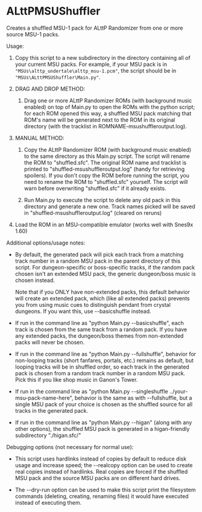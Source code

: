 # ALttPMSUShuffler

Creates a shuffled MSU-1 pack for ALttP Randomizer from one or more source
MSU-1 packs.

Usage:

1) Copy this script to a new subdirectory in the directory containing all
   of your current MSU packs.  For example, if your MSU pack is in
   `"MSUs\alttp_undertale\alttp_msu-1.pcm"`, the script should be in
   `"MSUs\ALttPMSUShuffler\Main.py"`.

2) DRAG AND DROP METHOD:

    1) Drag one or more ALttP Randomizer ROMs (with background music enabled)
       on top of Main.py to open the ROMs with the python script; for each ROM
       opened this way, a shuffled MSU pack matching that ROM's name will be
       generated next to the ROM in its original directory (with the tracklist
       in ROMNAME-msushuffleroutput.log).

3) MANUAL METHOD:

    1) Copy the ALttP Randomizer ROM (with background music enabled) to the
       same directory as this Main.py script.  The script will rename the ROM
       to "shuffled.sfc".  The original ROM name and tracklist is printed to
       "shuffled-msushuffleroutput.log" (handy for retrieving spoilers).  If
       you don't copy the ROM before running the script, you need to rename
       the ROM to "shuffled.sfc" yourself.  The script will warn before
       overwriting "shuffled.sfc" if it already exists.

    2) Run Main.py to execute the script to delete any old pack in this
       directory and generate a new one.  Track names picked will be saved in
       "shuffled-msushuffleroutput.log" (cleared on reruns)

4) Load the ROM in an MSU-compatible emulator (works well with Snes9x 1.60)

Additional options/usage notes:

- By default, the generated pack will pick each track from a matching
  track number in a random MSU pack in the parent directory of this
  script.  For dungeon-specific or boss-specific tracks, if the random
  pack chosen isn't an extended MSU pack, the generic dungeon/boss music
  is chosen instead.

  Note that if you ONLY have non-extended packs, this
  default behavior will create an extended pack, which (like all extended
  packs) prevents you from using music cues to distinguish pendant from
  crystal dungeons.  If you want this, use --basicshuffle instead.

- If run in the command line as "python Main.py --basicshuffle", each
  track is chosen from the same track from a random pack.  If you have any
  extended packs, the dungeon/boss themes from non-extended packs will
  never be chosen.

- If run in the command line as "python Main.py --fullshuffle", behavior
  for non-looping tracks (short fanfares, portals, etc.) remains as
  default, but looping tracks will be in shuffled order, so each track
  in the generated pack is chosen from a random track number in a random
  MSU pack.  Pick this if you like shop music in Ganon's Tower.

- If run in the command line as
  "python Main.py --singleshuffle ../your-msu-pack-name-here", behavior is
  the same as with --fullshuffle, but a single MSU pack of your choice is
  chosen as the shuffled source for all tracks in the generated pack.

- If run in the command line as "python Main.py --higan" (along with any
  other options), the shuffled MSU pack is generated in a higan-friendly
  subdirectory "./higan.sfc/"

 Debugging options (not necessary for normal use):

- This script uses hardlinks instead of copies by default to reduce disk
  usage and increase speed; the --realcopy option can be used to create
  real copies instead of hardlinks.  Real copies are forced if the shuffled
  MSU pack and the source MSU packs are on different hard drives.

- The --dry-run option can be used to make this script print the filesystem
  commands (deleting, creating, renaming files) it would have executed
  instead of executing them.

